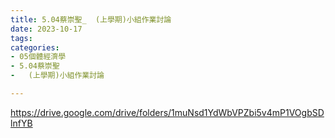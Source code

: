 ```yaml
---
title: 5.04蔡崇聖_  (上學期)小組作業討論
date: 2023-10-17
tags: 
categories:
- 05個體經濟學
- 5.04蔡崇聖
-   (上學期)小組作業討論

---
```

https://drive.google.com/drive/folders/1muNsd1YdWbVPZbi5v4mP1VOgbSDlnfYB
